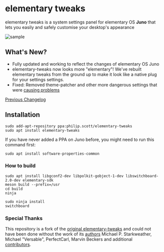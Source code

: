 # elementary tweaks
elementary tweaks is a system settings panel for elementary OS **Juno** that lets you easily and safely customise your desktop's appearance 


![sample](docs/screenshot.png)

 
## What's New?
- Fully updated and working to reflect the changes of elementary OS Juno
- elementary-tweaks now looks more "elementary"! We've rebuilt elementary tweaks from the ground up to make it look like a native plug for your settings settings.
- Fixed: Removed theme-patcher and other more dangerous settings that were [causing problems](https://github.com/I-hate-farms/elementary-tweaks/issues/14)

[Previous Changelog](CHANGELOG.md)

## Installation

```
sudo add-apt-repository ppa:philip.scott/elementary-tweaks
sudo apt install elementary-tweaks
```

If you have never added a PPA on Juno before, you might need to run this command first: 
```
sudo apt install software-properties-common
```

### How to build
```
sudo apt install libgconf2-dev libpolkit-gobject-1-dev libswitchboard-2.0-dev elementary-sdk
meson build --prefix=/usr
cd build
ninja

sudo ninja install 
switchboard
```

### Special Thanks
This repository is a fork of the [original elementary-tweaks](https://launchpad.net/elementary-tweaks) and could not have been done without the work of its [authors](AUTHORS) Michael P. Starkweather, Michael "Versable", PerfectCarl, Marvin Beckers and additional [contributors](CONTRIBUTORS).

